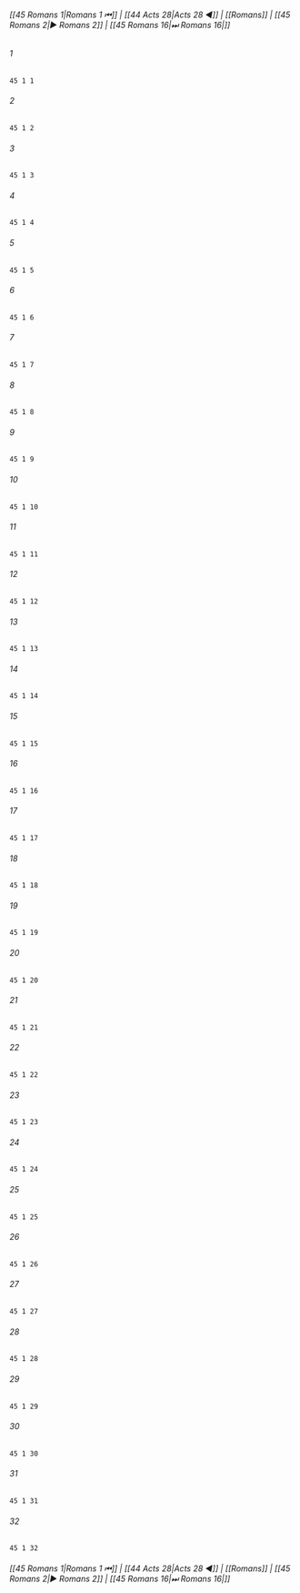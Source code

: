 
###### [[45 Romans 1|Romans 1 ⏮]] | [[44 Acts 28|Acts 28 ◀]] | [[Romans]] | [[45 Romans 2|▶ Romans 2]] | [[45 Romans 16|⏭ Romans 16|]]

###### 1
``` verse
45 1 1 
```
###### 2
``` verse
45 1 2 
```
###### 3
``` verse
45 1 3 
```
###### 4
``` verse
45 1 4 
```
###### 5
``` verse
45 1 5 
```
###### 6
``` verse
45 1 6 
```
###### 7
``` verse
45 1 7 
```
###### 8
``` verse
45 1 8 
```
###### 9
``` verse
45 1 9 
```
###### 10
``` verse
45 1 10 
```
###### 11
``` verse
45 1 11 
```
###### 12
``` verse
45 1 12 
```
###### 13
``` verse
45 1 13 
```
###### 14
``` verse
45 1 14 
```
###### 15
``` verse
45 1 15 
```
###### 16
``` verse
45 1 16 
```
###### 17
``` verse
45 1 17 
```
###### 18
``` verse
45 1 18 
```
###### 19
``` verse
45 1 19 
```
###### 20
``` verse
45 1 20 
```
###### 21
``` verse
45 1 21 
```
###### 22
``` verse
45 1 22 
```
###### 23
``` verse
45 1 23 
```
###### 24
``` verse
45 1 24 
```
###### 25
``` verse
45 1 25 
```
###### 26
``` verse
45 1 26 
```
###### 27
``` verse
45 1 27 
```
###### 28
``` verse
45 1 28 
```
###### 29
``` verse
45 1 29 
```
###### 30
``` verse
45 1 30 
```
###### 31
``` verse
45 1 31 
```
###### 32
``` verse
45 1 32 
```

###### [[45 Romans 1|Romans 1 ⏮]] | [[44 Acts 28|Acts 28 ◀]] | [[Romans]] | [[45 Romans 2|▶ Romans 2]] | [[45 Romans 16|⏭ Romans 16|]]

